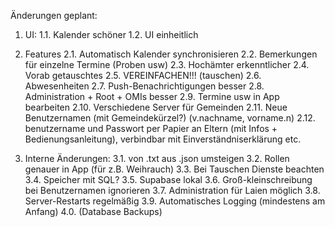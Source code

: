 Änderungen geplant:

1. UI:
   1.1. Kalender schöner
   1.2. UI einheitlich

3. Features
   2.1. Automatisch Kalender synchronisieren
   2.2. Bemerkungen für einzelne Termine (Proben usw)
   2.3. Hochämter erkenntlicher
   2.4. Vorab getauschtes
   2.5. VEREINFACHEN!!! (tauschen)
   2.6. Abwesenheiten
   2.7. Push-Benachrichtigungen besser
   2.8. Administration + Root + OMIs besser
   2.9. Termine usw in App bearbeiten
   2.10. Verschiedene Server für Gemeinden
   2.11. Neue Benutzernamen (mit Gemeindekürzel?) (v.nachname, vorname.n)
   2.12. benutzername und Passwort per Papier an Eltern (mit Infos + Bedienungsanleitung), verbindbar mit Einverständniserklärung etc.
   

4. Interne Änderungen:
   3.1. von .txt aus .json umsteigen
   3.2. Rollen genauer in App (für z.B. Weihrauch)
   3.3. Bei Tauschen Dienste beachten
   3.4. Speicher mit SQL?
   3.5. Supabase lokal
   3.6. Groß-kleinschreibung bei Benutzernamen ignorieren
   3.7. Administration für Laien möglich
   3.8. Server-Restarts regelmäßig
   3.9. Automatisches Logging (mindestens am Anfang)
   4.0. (Database Backups)
   
